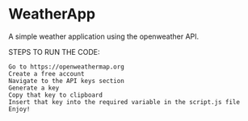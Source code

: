 # WeatherApp
A simple weather application using the openweather API.

STEPS TO RUN THE CODE:

    Go to https://openweathermap.org
    Create a free account
    Navigate to the API keys section
    Generate a key
    Copy that key to clipboard
    Insert that key into the required variable in the script.js file
    Enjoy!

